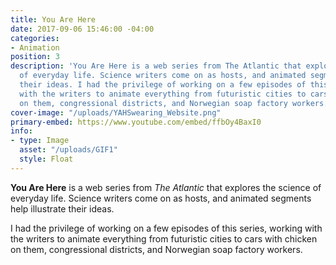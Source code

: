 ```yaml
---
title: You Are Here
date: 2017-09-06 15:46:00 -04:00
categories:
- Animation
position: 3
description: 'You Are Here is a web series from The Atlantic that explores the science
  of everyday life. Science writers come on as hosts, and animated segments help illustrate
  their ideas. I had the privilege of working on a few episodes of this series, working
  with the writers to animate everything from futuristic cities to cars with chicken
  on them, congressional districts, and Norwegian soap factory workers. '
cover-image: "/uploads/YAHSwearing_Website.png"
primary-embed: https://www.youtube.com/embed/ffbOy4BaxI0
info:
- type: Image
  asset: "/uploads/GIF1"
  style: Float
---
```


**You Are Here** is a web series from *The Atlantic* that explores the science of everyday life. Science writers come on as hosts, and animated segments help illustrate their ideas.

I had the privilege of working on a few episodes of this series, working with the writers to animate everything from futuristic cities to cars with chicken on them, congressional districts, and Norwegian soap factory workers. 